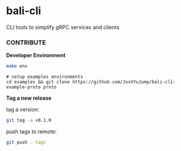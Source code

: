# bali-cli
CLI tools to simplify gRPC services and clients

### CONTRIBUTE

**Developer Environment**

```bash
make env
``` 

```examples
# setup examples environments
cd examples && git clone https://github.com/JoshYuJump/bali-cli-example-proto proto
```


**Tag a new release**

tag a version:

```bash
git tag -a v0.1.0
```

push tags to remote:

```bash
git push --tags
```
